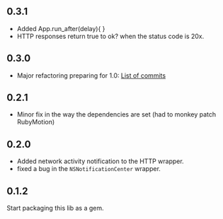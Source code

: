 ## 0.3.1

* Added App.run_after(delay){ }
* HTTP responses return true to ok? when the status code is 20x.

## 0.3.0

* Major refactoring preparing for 1.0: [List of commits](https://github.com/mattetti/BubbleWrap/compare/v0.2.1...v0.3.0)

## 0.2.1

* Minor fix in the way the dependencies are set (had to monkey patch
  RubyMotion)

## 0.2.0

* Added network activity notification to the HTTP wrapper.
* fixed a bug in the `NSNotificationCenter` wrapper.

## 0.1.2

Start packaging this lib as a gem.
